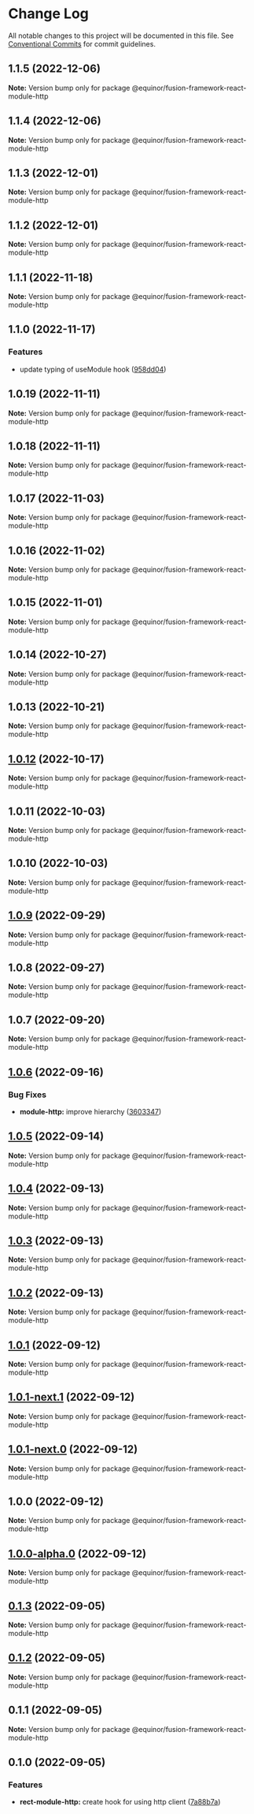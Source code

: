 # Change Log

All notable changes to this project will be documented in this file.
See [Conventional Commits](https://conventionalcommits.org) for commit guidelines.

## 1.1.5 (2022-12-06)

**Note:** Version bump only for package @equinor/fusion-framework-react-module-http

## 1.1.4 (2022-12-06)

**Note:** Version bump only for package @equinor/fusion-framework-react-module-http

## 1.1.3 (2022-12-01)

**Note:** Version bump only for package @equinor/fusion-framework-react-module-http

## 1.1.2 (2022-12-01)

**Note:** Version bump only for package @equinor/fusion-framework-react-module-http

## 1.1.1 (2022-11-18)

**Note:** Version bump only for package @equinor/fusion-framework-react-module-http

## 1.1.0 (2022-11-17)

### Features

-   update typing of useModule hook ([958dd04](https://github.com/equinor/fusion-framework/commit/958dd0401667e9ebb1a51bced128ae43369cd6c4))

## 1.0.19 (2022-11-11)

**Note:** Version bump only for package @equinor/fusion-framework-react-module-http

## 1.0.18 (2022-11-11)

**Note:** Version bump only for package @equinor/fusion-framework-react-module-http

## 1.0.17 (2022-11-03)

**Note:** Version bump only for package @equinor/fusion-framework-react-module-http

## 1.0.16 (2022-11-02)

**Note:** Version bump only for package @equinor/fusion-framework-react-module-http

## 1.0.15 (2022-11-01)

**Note:** Version bump only for package @equinor/fusion-framework-react-module-http

## 1.0.14 (2022-10-27)

**Note:** Version bump only for package @equinor/fusion-framework-react-module-http

## 1.0.13 (2022-10-21)

**Note:** Version bump only for package @equinor/fusion-framework-react-module-http

## [1.0.12](https://github.com/equinor/fusion-framework/compare/@equinor/fusion-framework-react-module-http@1.0.11...@equinor/fusion-framework-react-module-http@1.0.12) (2022-10-17)

**Note:** Version bump only for package @equinor/fusion-framework-react-module-http

## 1.0.11 (2022-10-03)

**Note:** Version bump only for package @equinor/fusion-framework-react-module-http

## 1.0.10 (2022-10-03)

**Note:** Version bump only for package @equinor/fusion-framework-react-module-http

## [1.0.9](https://github.com/equinor/fusion-framework/compare/@equinor/fusion-framework-react-module-http@1.0.8...@equinor/fusion-framework-react-module-http@1.0.9) (2022-09-29)

**Note:** Version bump only for package @equinor/fusion-framework-react-module-http

## 1.0.8 (2022-09-27)

**Note:** Version bump only for package @equinor/fusion-framework-react-module-http

## 1.0.7 (2022-09-20)

**Note:** Version bump only for package @equinor/fusion-framework-react-module-http

## [1.0.6](https://github.com/equinor/fusion-framework/compare/@equinor/fusion-framework-react-module-http@1.0.5...@equinor/fusion-framework-react-module-http@1.0.6) (2022-09-16)

### Bug Fixes

-   **module-http:** improve hierarchy ([3603347](https://github.com/equinor/fusion-framework/commit/36033474991288983490f250726a551f7ce3dcbd))

## [1.0.5](https://github.com/equinor/fusion-framework/compare/@equinor/fusion-framework-react-module-http@1.0.4...@equinor/fusion-framework-react-module-http@1.0.5) (2022-09-14)

**Note:** Version bump only for package @equinor/fusion-framework-react-module-http

## [1.0.4](https://github.com/equinor/fusion-framework/compare/@equinor/fusion-framework-react-module-http@1.0.3...@equinor/fusion-framework-react-module-http@1.0.4) (2022-09-13)

**Note:** Version bump only for package @equinor/fusion-framework-react-module-http

## [1.0.3](https://github.com/equinor/fusion-framework/compare/@equinor/fusion-framework-react-module-http@1.0.2...@equinor/fusion-framework-react-module-http@1.0.3) (2022-09-13)

**Note:** Version bump only for package @equinor/fusion-framework-react-module-http

## [1.0.2](https://github.com/equinor/fusion-framework/compare/@equinor/fusion-framework-react-module-http@1.0.1...@equinor/fusion-framework-react-module-http@1.0.2) (2022-09-13)

**Note:** Version bump only for package @equinor/fusion-framework-react-module-http

## [1.0.1](https://github.com/equinor/fusion-framework/compare/@equinor/fusion-framework-react-module-http@1.0.1-next.1...@equinor/fusion-framework-react-module-http@1.0.1) (2022-09-12)

**Note:** Version bump only for package @equinor/fusion-framework-react-module-http

## [1.0.1-next.1](https://github.com/equinor/fusion-framework/compare/@equinor/fusion-framework-react-module-http@1.0.1-next.0...@equinor/fusion-framework-react-module-http@1.0.1-next.1) (2022-09-12)

**Note:** Version bump only for package @equinor/fusion-framework-react-module-http

## [1.0.1-next.0](https://github.com/equinor/fusion-framework/compare/@equinor/fusion-framework-react-module-http@1.0.0...@equinor/fusion-framework-react-module-http@1.0.1-next.0) (2022-09-12)

**Note:** Version bump only for package @equinor/fusion-framework-react-module-http

## 1.0.0 (2022-09-12)

**Note:** Version bump only for package @equinor/fusion-framework-react-module-http

## [1.0.0-alpha.0](https://github.com/equinor/fusion-framework/compare/@equinor/fusion-framework-react-module-http@0.1.3...@equinor/fusion-framework-react-module-http@1.0.0-alpha.0) (2022-09-12)

**Note:** Version bump only for package @equinor/fusion-framework-react-module-http

## [0.1.3](https://github.com/equinor/fusion-framework/compare/@equinor/fusion-framework-react-module-http@0.1.2...@equinor/fusion-framework-react-module-http@0.1.3) (2022-09-05)

**Note:** Version bump only for package @equinor/fusion-framework-react-module-http

## [0.1.2](https://github.com/equinor/fusion-framework/compare/@equinor/fusion-framework-react-module-http@0.1.1...@equinor/fusion-framework-react-module-http@0.1.2) (2022-09-05)

**Note:** Version bump only for package @equinor/fusion-framework-react-module-http

## 0.1.1 (2022-09-05)

**Note:** Version bump only for package @equinor/fusion-framework-react-module-http

## 0.1.0 (2022-09-05)

### Features

-   **rect-module-http:** create hook for using http client ([7a88b7a](https://github.com/equinor/fusion-framework/commit/7a88b7aeb246bc37c3a10927beaa2ec48f8515fc))
